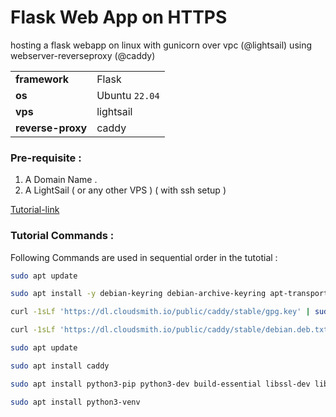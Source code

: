 # Flask Web App on HTTPS

hosting a flask webapp on linux with gunicorn over vpc (@lightsail) using webserver-reverseproxy (@caddy)

|   |   |
|---|---|
| **framework** | Flask |
| **os** | Ubuntu `22.04` |
| **vps** | lightsail |
| **reverse-proxy** | caddy |

### Pre-requisite :

1. A Domain Name .
2. A LightSail ( or any other VPS ) ( with ssh setup )

[Tutorial-link](https://www.youtube.com/watch?v=vfZgHX5ttsY)

### Tutorial Commands :
Following Commands are used in sequential order in the tutotial :

```sh
sudo apt update 
```

```sh
sudo apt install -y debian-keyring debian-archive-keyring apt-transport-https 
```

```sh
curl -1sLf 'https://dl.cloudsmith.io/public/caddy/stable/gpg.key' | sudo gpg --dearmor -o /usr/share/keyrings/caddy-stable-archive-keyring.gpg 
```

```sh
curl -1sLf 'https://dl.cloudsmith.io/public/caddy/stable/debian.deb.txt' | sudo tee /etc/apt/sources.list.d/caddy-stable.list 
```

```sh
sudo apt update
```

```sh
sudo apt install caddy 
```

```sh
sudo apt install python3-pip python3-dev build-essential libssl-dev libffi-dev python3-setuptools 
```

```sh
sudo apt install python3-venv
```